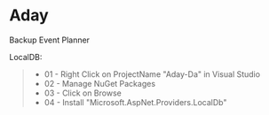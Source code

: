 # Aday
 Backup Event Planner

LocalDB:
> + 01 - Right Click on ProjectName "Aday-Da" in Visual Studio
> + 02 - Manage NuGet Packages
> + 03 - Click on Browse
> + 04 - Install "Microsoft.AspNet.Providers.LocalDb"
